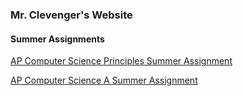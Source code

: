 ### Mr. Clevenger's Website  

#### Summer Assignments  
[AP Computer Science Principles Summer Assignment](https://bshs-clevenger.github.io/ap-csp-summer)  

[AP Computer Science A Summer Assignment](https://bshs-clevenger.github.io/ap-cs-a-summer)


